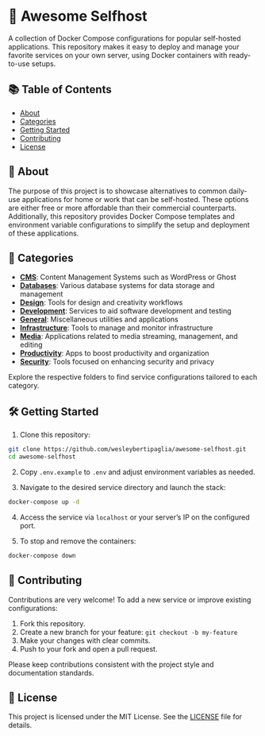 # 🚀 Awesome Selfhost

A collection of Docker Compose configurations for popular self-hosted applications. This repository makes it easy to deploy and manage your favorite services on your own server, using Docker containers with ready-to-use setups.

## 📚 Table of Contents

* [About](#about)
* [Categories](#categories)
* [Getting Started](#getting-started)
* [Contributing](#contributing)
* [License](#license)

## 📖 About

The purpose of this project is to showcase alternatives to common daily-use applications for home or work that can be self-hosted. These options are either free or more affordable than their commercial counterparts. Additionally, this repository provides Docker Compose templates and environment variable configurations to simplify the setup and deployment of these applications.

## 📂 Categories

* **[CMS](./src/services/cms)**: Content Management Systems such as WordPress or Ghost
* **[Databases](./src/services/databases)**: Various database systems for data storage and management
* **[Design](./src/services/design)**: Tools for design and creativity workflows
* **[Development](./src/services/dev)**: Services to aid software development and testing
* **[General](./src/services/general)**: Miscellaneous utilities and applications
* **[Infrastructure](./src/services/infra)**: Tools to manage and monitor infrastructure
* **[Media](./src/services/media)**: Applications related to media streaming, management, and editing
* **[Productivity](./src/services/productivity)**: Apps to boost productivity and organization
* **[Security](./src/services/security)**: Tools focused on enhancing security and privacy

Explore the respective folders to find service configurations tailored to each category.

## 🛠️ Getting Started

1. Clone this repository:

```bash
git clone https://github.com/wesleybertipaglia/awesome-selfhost.git
cd awesome-selfhost
```

2. Copy `.env.example` to `.env` and adjust environment variables as needed.

3. Navigate to the desired service directory and launch the stack:

```bash
docker-compose up -d
```

4. Access the service via `localhost` or your server’s IP on the configured port.

5. To stop and remove the containers:

```bash
docker-compose down
```

## 🤝 Contributing

Contributions are very welcome! To add a new service or improve existing configurations:

1. Fork this repository.
2. Create a new branch for your feature: `git checkout -b my-feature`
3. Make your changes with clear commits.
4. Push to your fork and open a pull request.

Please keep contributions consistent with the project style and documentation standards.

## 📜 License

This project is licensed under the MIT License. See the [LICENSE](./LICENSE) file for details.
